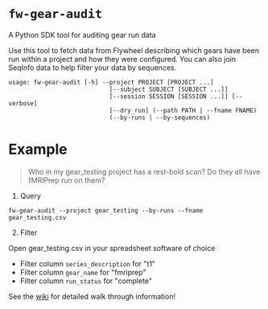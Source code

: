 # `fw-gear-audit`
A Python SDK tool for auditing gear run data

Use this tool to fetch data from Flywheel describing which gears have been run within a project and how they were configured. You can also join SeqInfo data to help filter your data by sequences.

```
usage: fw-gear-audit [-h] --project PROJECT [PROJECT ...]
                            [--subject SUBJECT [SUBJECT ...]]
                            [--session SESSION [SESSION ...]] [--verbose]
                            [--dry_run] (--path PATH | --fname FNAME)
                            (--by-runs | --by-sequences)
```

# Example

> Who in my gear_testing project has a rest-bold scan? Do they all have fMRIPrep run on them?

1. Query
```
fw-gear-audit --project gear_testing --by-runs --fname gear_testing.csv
```

2. Filter

Open gear_testing.csv in your spreadsheet software of choice

- Filter column `series_description` for "t1"
- Filter column `gear_name` for "fmriprep"
- Filter column `run_status` for "complete"

See the [wiki](https://github.com/PennBBL/fw-gear-audit/wiki) for detailed walk through information!
